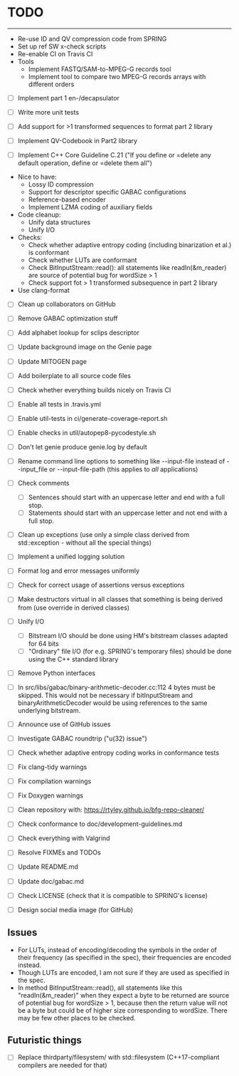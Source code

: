 # TODO

---

- Re-use ID and QV compression code from SPRING
- Set up ref SW x-check scripts
- Re-enable CI on Travis CI
- Tools
    - Implement FASTQ/SAM-to-MPEG-G records tool
    - Implement tool to compare two MPEG-G records arrays with different orders
- [ ] Implement part 1 en-/decapsulator
- [ ] Write more unit tests
- [ ] Add support for >1 transformed sequences to format part 2 library    
- [ ] Implement QV-Codebook in Part2 library
- [ ] Implement C++ Core Guideline C.21 ("If you define or =delete any default operation, define or =delete them all")
    

- Nice to have:
    - Lossy ID compression
    - Support for descriptor specific GABAC configurations
    - Reference-based encoder
    - Implement LZMA coding of auxiliary fields
- Code cleanup:
    - Unify data structures
    - Unify I/O
- Checks:
    - Check whether adaptive entropy coding (including binarization et al.) is conformant
    - Check whether LUTs are conformant
    - Check BitInputStream::read(): all statements like readIn(&m_reader) are source of potential bug for wordSize > 1
    - Check support fot > 1 transformed subsequence in part 2 library
- Use clang-format



- [ ] Clean up collaborators on GitHub
- [ ] Remove GABAC optimization stuff
- [ ] Add alphabet lookup for sclips descriptor
- [ ] Update background image on the Genie page
- [ ] Update MITOGEN page
- [ ] Add boilerplate to all source code files
- [ ] Check whether everything builds nicely on Travis CI
- [ ] Enable all tests in .travis.yml
- [ ] Enable util-tests in ci/generate-coverage-report.sh
- [ ] Enable checks in util/autopep8-pycodestyle.sh
- [ ] Don't let genie produce genie.log by default
- [ ] Rename command line options to something like --input-file instead of --input_file or --input-file-path (this applies to *all* applications)
- [ ] Check comments
  - [ ] Sentences should start with an uppercase letter and end with a full stop.
  - [ ] Statements should start with an uppercase letter and not end with a full stop.
- [ ] Clean up exceptions (use only a simple class derived from std::exception - without all the special things)
- [ ] Implement a unified logging solution
- [ ] Format log and error messages uniformly
- [ ] Check for correct usage of assertions versus exceptions
- [ ] Make destructors virtual in all classes that something is being derived from (use override in derived classes)
- [ ] Unify I/O
  - [ ] Bitstream I/O should be done using HM's bitstream classes adapted for 64 bits
  - [ ] "Ordinary" file I/O (for e.g. SPRING's temporary files) should be done using the C++ standard library
- [ ] Remove Python interfaces
- [ ] In src/libs/gabac/binary-arithmetic-decoder.cc:112 4 bytes must be skipped. This would not be necessary if bitInputStream and binaryArithmeticDecoder would be using references to the same underlying bitstream.
- [ ] Announce use of GitHub issues


- [ ] Investigate GABAC roundtrip ("u(32) issue")
- [ ] Check whether adaptive entropy coding works in conformance tests


- [ ] Fix clang-tidy warnings
- [ ] Fix compilation warnings
- [ ] Fix Doxygen warnings
- [ ] Clean repository with: https://rtyley.github.io/bfg-repo-cleaner/
- [ ] Check conformance to doc/development-guidelines.md
- [ ] Check everything with Valgrind
- [ ] Resolve FIXMEs and TODOs
- [ ] Update README.md
- [ ] Update doc/gabac.md
- [ ] Check LICENSE (check that it is compatible to SPRING's license)
- [ ] Design social media image (for GitHub)

## Issues

- For LUTs, instead of encoding/decoding the symbols in the order of their frequency (as specified in the spec), their frequencies are encoded instead.
- Though LUTs are encoded, I am not sure if they are used as specified in the spec.
- In method BitInputStream::read(), all statements like this "readIn(&m_reader)" when they expect a byte to be returned are source of potential bug for wordSize > 1, because then the return value will not be a byte but could be of higher size corresponding to wordSize. There may be few other places to be checked.

## Futuristic things

- [ ] Replace thirdparty/filesystem/ with std::filesystem (C++17-compliant compilers are needed for that)
